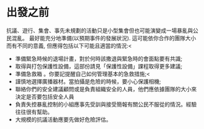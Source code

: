 [Title]: # (出發之前)
[Order]: # (6)

# 出發之前

抗議、遊行、集會、事先未規劃的活動只是小型集會但也可能演變成一場暴亂與公民混亂。
最好能充分地準備(以預期事件的發展狀況). 這可能依你合作的團隊大小而有不同的意義, 但應得包括以下可能且適當的情況:<
* 準備緊急時候的退場計畫，對於何時該撒退與緊急時的會面點要有共識;
* 取得與打包保護性設備，這部份請見「保護性設備」課程取得更多建議;
* 準備急救箱 。你要記提醒自己如何管理基本的急救措施;<
* 謹慎地選擇廣播器材。當拍攝是危險的時候，要小心保護相機;
* 聯絡你們的安全建議顧問或是負責組織安全的人員，他們應依據團隊的大小來決定是否要包括安全人員
* 負責失控暴亂控制的小組應事先受訓與接受簡報有關公民不服從的情況。經驗往往很有幫助。
* 大規模的抗議活動應要先做好危險評估。